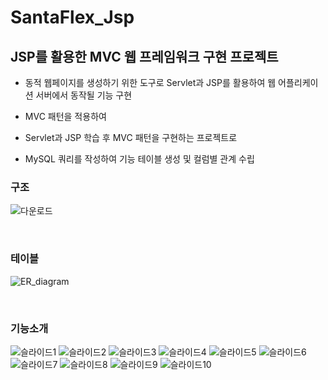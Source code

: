# SantaFlex_Jsp
<h2>JSP를 활용한 MVC 웹 프레임워크 구현 프로젝트</h2>

- 동적 웹페이지를 생성하기 위한 도구로 Servlet과 JSP를 활용하여 웹 어플리케이션 서버에서 동작될 기능 구현
- MVC 패턴을 적용하여

- Servlet과 JSP 학습 후 MVC 패턴을 구현하는 프로젝트로 
- MySQL 쿼리를 작성하여 기능 테이블 생성 및 컬럼별 관계 수립

<h3>구조</h3>

![다운로드](https://user-images.githubusercontent.com/78725674/138577232-e948f59b-8cda-4663-88ed-8a5bb7681c0f.png)

<br>
<h3>테이블</h3>

![ER_diagram](https://user-images.githubusercontent.com/78725674/138577301-6201c92c-61d3-4301-9061-3f5e091c24ce.png)

<br>
<h3>기능소개</h3>

![슬라이드1](https://user-images.githubusercontent.com/78725674/138414121-e11f6c29-557f-421d-86f4-7144b6820807.PNG)
![슬라이드2](https://user-images.githubusercontent.com/78725674/138414126-9e574e1b-bddf-4712-a6b8-8d7fec9580c5.PNG)
![슬라이드3](https://user-images.githubusercontent.com/78725674/138414127-87a86003-b991-49f7-803f-f1df800e0960.PNG)
![슬라이드4](https://user-images.githubusercontent.com/78725674/138414130-ccb6c57e-caa5-478c-b68d-5cf1ade9333d.PNG)
![슬라이드5](https://user-images.githubusercontent.com/78725674/138414133-d3d3c8ea-18b3-4115-9c0a-9e41d3a58457.PNG)
![슬라이드6](https://user-images.githubusercontent.com/78725674/138414134-daa04c56-8b15-4690-a581-7e18dc5a7e65.PNG)
![슬라이드7](https://user-images.githubusercontent.com/78725674/138414135-1d11c782-9077-4fad-adca-ee0ef874e437.PNG)
![슬라이드8](https://user-images.githubusercontent.com/78725674/138414138-ce942d4c-11bd-4ca9-9815-455dc88300ca.PNG)
![슬라이드9](https://user-images.githubusercontent.com/78725674/138414143-562d38dd-148c-408b-9b55-e82648e07366.PNG)
![슬라이드10](https://user-images.githubusercontent.com/78725674/138414144-5dec07fc-3095-48bc-9a31-b67b4aed7dc1.PNG)

